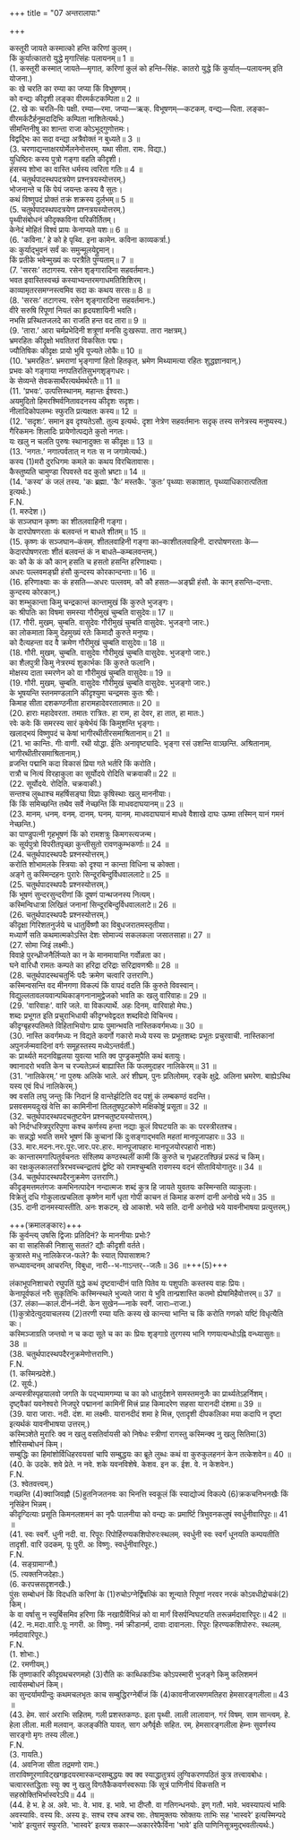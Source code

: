+++
title = "07 अन्तरालापाः"

+++
  
कस्तूरी जायते कस्मात्को हन्ति करिणां कुलम्।  
किं कुर्यात्कातरो युद्धे मृगात्सिंहः पलायनम्॥ 1 ॥  
(1. कस्तूरी कस्मात् जायते—मृगात्. करिणां कुलं को हन्ति–सिंहः. कातरो युद्धे किं कुर्यात्—पलायनम् इति योजना.)  
कः खे चरति का रम्या का जप्या किं विभूषणम्।  
को वन्द्यः कीदृशी लङ्का वीरमर्कटकम्पिता॥ 2 ॥  
(2. खे कः चरति–विः पक्षी. रम्या—रमा. जप्या—ऋक्. विभूषणम्—कटकम्. वन्द्यः—पिता. लङ्का–वीरमर्कटैर्हनूमदादिभिः कम्पिता नाशितेत्यर्थः.)  
सीमन्तिनीषु का शान्ता राजा कोऽभूद्गुणोत्तमः।  
विद्वद्भिः का सदा वन्द्या अत्रैवोक्तं न बुध्यते॥ 3 ॥  
(3. चरणाद्यन्ताक्षरयोर्मेलनेनोत्तरम्. यथा सीता. रामः. विद्या.)  
युधिष्ठिरः कस्य पुत्रो गङ्गा वहति कीदृशी।  
हंसस्य शोभा का वास्ति धर्मस्य त्वरिता गतिः॥ 4 ॥  
(4. चतुर्थपादस्थपदत्रयेण प्रश्नत्रयस्योत्तरम्.)  
भोजनान्ते च किं पेयं जयन्तः कस्य वै सुतः।  
कथं विष्णुपदं प्रोक्तं तक्रं शक्रस्य दुर्लभम्॥ 5 ॥  
(5. चतुर्थपादस्थपदत्रयेण प्रश्नत्रयस्योत्तरम्.)  
पृथ्वीसंबोधनं कीदृक्कविना परिकीर्तितम्।  
केनेदं मोहितं विश्वं प्रायः केनाप्यते यशः॥ 6 ॥  
(6. 'कविना.’ हे को हे पृथ्वि. इना कामेन. कविना काव्यकर्त्रा.)  
कः कुर्याद्भुवनं सर्वं कः समुन्मूलयेद्द्रुमान्।  
किं प्रतीके भवेन्मुख्यं कः परत्रैति पुण्यताम्॥ 7 ॥  
(7. 'सरसः’ तटागस्य. रसेन शृङ्गारादिना सहवर्तमानः.)  
भवत इवास्तिस्वच्छं कस्याभ्यन्तरमगाधमतिशिशिरम्।  
काव्यामृतरसमग्नस्त्वमिव सदा कः कथय सरसः॥ 8 ॥  
(8. 'सरसः’ तटागस्य. रसेन शृङ्गारादिना सहवर्तमानः.)  
वीरे सरुषि रिपूणां नियतं का हृदयशायिनी भवति।  
नभसि प्रस्थितजलदे का राजति हन्त वद तारा॥ 9 ॥  
(9. 'तारा.’ आरा चर्मप्रभेदिनी शत्रूणां मनसि दुःखरूपा. तारा नक्षत्रम्.)  
भ्रमरहितः कीदृक्षो भवतितरां विकसितः पद्मः।  
ज्यौतिषिकः कीदृक्षः प्रायो भुवि पूज्यते लोकैः॥ 10 ॥  
(10. 'भ्रमरहितः’. भ्रमराणां भृङ्गाणां हितो हितकृत्. भ्रमेण मिथ्यामत्या रहितः शुद्धज्ञानवान्.)  
प्रभवः को गङ्गाया नगपतिरतिसुभगशृङ्गधरः।  
के सेव्यन्ते सेवकसार्थैरत्यर्थमर्थरतैः॥ 11 ॥  
(11. 'प्रभवः’. उत्पत्तिस्थानम्. महान्तः ईश्वराः.)  
अयमुदितो हिमरश्मिर्वनितावदनस्य कीदृशः सदृशः।  
नीलादिकोपलम्भः स्फुरति प्रत्यक्षतः कस्य॥ 12 ॥  
(12. 'सदृशः’. समान इव दृश्यतेऽसौ. तुल्य इत्यर्थः. दृशा नेत्रेण सहवर्तमानः सदृक् तस्य सनेत्रस्य मनुष्यस्य.)  
गैरिकमनः शिलादिः प्रायेणोत्पद्यते कुतो नगतः।  
यः खलु न चलति पुरुषः स्थानादुक्तः स कीदृक्षः॥ 13 ॥  
(13. 'नगतः.’ नगात्पर्वतात् न गतः स न जगामेत्यर्थः.)  
कस्य (1)मरौ दुरधिगमः कमले कः कथय विरचितावासः।  
कैस्तुष्यति चामुण्डा रिपवस्ते वद कुतो भ्रष्टाः॥ 14 ॥  
(14. 'कस्य’ कं जलं तस्य. 'कः ब्रह्मा. 'कैः’ मस्तकैः. 'कुतः’ पृथ्व्याः सकाशात्. पृथ्व्याधिकारात्पतिता इत्यर्थः.)  
F.N.  
(1. मरुदेश।)  
कं सञ्जघान कृष्णः का शीतलवाहिनी गङ्गा।  
के दारपोषणरताः कं बलवन्तं न बाधते शीतम्॥ 15 ॥  
(15. कृष्णः कं सञ्जघान–कंसम्. शीतलवाहिनी गङ्गा का–काशीतलवाहिनी. दारपोषणरताः के—केदारपोषणरताः शीतं बलवन्तं कं न बाधते–कम्बलवन्तम्.)  
कः कौ के कं कौ कान् हसति च हसतो हसन्ति हरिणाक्ष्याः।  
अधरः पल्लवमङ्घ्री हंसौ कुन्दस्य कोरकान्दन्ताः॥ 16 ॥  
(16. हरिणाक्ष्याः कः कं हसति—अधरः पल्लवम्. कौ कौ हसतः—अङ्घ्री हंसौ. के कान् हसन्ति–दन्ताः. कुन्दस्य कोरकान्.)  
का शम्भुकान्ता किमु चन्द्रकान्तं कान्तामुखं किं कुरुते भुजङ्गः।  
कः श्रीपतिः का विषमा समस्या गौरीमुखं चुम्बति वासुदेवः॥ 17 ॥  
(17. गौरी. मुखम्. चुम्बति. वासुदेवः गौरीमुखं चुम्बति वासुदेवः. भुजङ्गो जारः.)  
का लोकमाता किमु देहमुख्यं रतेः किमादौ कुरुते मनुष्यः।  
को दैत्यहन्ता वद वै क्रमेण गौरीमुखं चुम्बति वासुदेवः॥ 18 ॥  
(18. गौरी. मुखम्. चुम्बति. वासुदेवः गौरीमुखं चुम्बति वासुदेवः. भुजङ्गो जारः.)  
का शैलपुत्री किमु नेत्ररम्यं शुकार्भकः किं कुरुते फलानि।  
मोक्षस्य दाता स्मरणेन को वा गौरीमुखं चुम्बति वासुदेवः॥ 19 ॥  
(19. गौरी. मुखम्. चुम्बति. वासुदेवः गौरीमुखं चुम्बति वासुदेवः. भुजङ्गो जारः.)  
के भूषयन्ति स्तनमण्डलानि कीदृश्युमा चन्द्रमसः कुतः श्रीः।  
किमाह सीता दशकण्ठनीता हारामहादेवरतातमातः॥ 20 ॥  
(20. हाराः महादेवरता. तमातः रात्रितः. हा राम, हा देवर, हा तात, हा मातः.)  
रवेः कवेः किं समरस्य सारं कृषेर्भयं किं किमुशन्ति भृङ्गाः।  
खलाद्भयं विष्णुपदं च केषां भागीरथीतीरसमाश्रितानाम्॥ 21 ॥  
(21. भा कान्तिः. गीः वाणी. रथी योद्धा. ईतिः अनावृष्ट्यादिः. भृङ्गा रसं उशन्ति वाञ्छन्ति. अश्रितानाम्. भागीरथीतीरसमाश्रितानाम्.)  
व्रजन्ति पद्मानि कदा विकासं प्रिया गते भर्तरि किं करोति।  
रात्रौ च नित्यं विरहाकुला का सूर्योदये रोदिति चक्रवाकी॥ 22 ॥  
(22. सूर्योदये. रोदिति. चक्रवाकी.)  
सन्तश्च लुब्धाश्च महर्षिसङ्घा विप्राः कृषिस्थाः खलु माननीयाः।  
किं किं समिच्छन्ति तथैव सर्वे नेच्छन्ति किं माधवदाघयानम्॥ 23 ॥  
(23. मानम्. धनम्. वनम्. दानम्. घनम्. यानम्. माधवदाघयानं माधवे वैशाखे दाघः ऊष्मा तस्मिन् यानं गमनं नेच्छन्ति.)  
का पाण्डुपत्नी गृहभूषणं किं को रामशत्रुः किमगस्त्यजन्म।  
कः सूर्यपुत्रो विपरीतपृच्छा कुन्तीसुतो रावणकुम्भकर्णाः॥ 24 ॥  
(24. चतुर्थपादस्थपदैः प्रश्नस्योत्तरम्.)  
करोति शोभामलके स्त्रियाः को दृश्या न कान्ता विधिना च कोक्ता।  
अङ्गे तु कस्मिन्दहनः पुरारेः सिन्दूरबिन्दुर्विधवाललाटे॥ 25 ॥  
(25. चतुर्थपादस्थपदैः प्रश्नस्योत्तरम्.)  
किं भूषणं सुन्दरसुन्दरीणां किं दूषणं पान्थजनस्य नित्यम्।  
कस्मिन्विधात्रा लिखितं जनानां सिन्दूरबिन्दुर्विधवाललाटे॥ 26 ॥  
(26. चतुर्थपादस्थपदैः प्रश्नस्योत्तरम्.)  
कीदृक्षा गिरिशतनुर्जये च धातुर्विष्णौ का विबुधजरातमस्तृतीया।  
मध्यार्णे सति कथमात्मकोऽस्ति देशः सोमाज्यं सकलकला जसातसाहा॥ 27 ॥  
(27. सोमा जिइं लक्ष्मीः.)  
विवाहे पुरन्ध्रीजनैर्लिप्यते का न के मानमायान्ति गर्वोन्नता का।  
घने वारिधौ रामतः कम्पते का हरिद्रा दरिद्राः सरिद्रावणश्रीः॥ 28 ॥  
(28. चतुर्थपादस्थचतुर्भिः पदैः क्रमेण चत्वारि उत्तराणि.)  
कस्मिन्वसन्ति वद मीनगणा विकल्पं किं वापदं वदति किं कुरुते विवस्वान्।  
विद्युल्लतावलयवान्पथिकाङ्गनानामुद्वेजको भवति कः खलु वारिवाहः॥ 29 ॥  
(29. 'वारिवाहः’. वारि जले. वा विकल्पार्थे. अहः दिनम्. वारिवाहो मेघः.)  
शब्दः प्रभूगत इति प्रचुराभिधायी कीदृग्भवेद्वदत शब्दविदो विचिन्त्य।  
कीदृग्बृहस्पतिमते विहिताभियोगः प्रायः पुमान्भवति नास्तिकवर्गमध्यः॥ 30 ॥  
(30. नास्ति कवर्गमध्यः न विद्यते कवर्गो गकारो मध्ये यस्य सः प्रभूतशब्दः प्रभूतः प्रचुरवाची. नास्तिकानां अपुनर्जन्मवादिनां वर्गः समूहस्तस्य मध्येऽन्तर्वर्ती.)  
कः प्रार्थ्यते मदनविह्वलया युवत्या भाति क्व पुण्ड्रकमुपैति कथं बतायुः।  
क्वानादरो भवति केन च रज्यतेऽब्जं बाह्यास्ति किं फलमुदाहर नालिकेरम्॥ 31 ॥  
(31. 'नालिकेरम्.’ ना पुरुषः अलिके भाले. अरं शीघ्रम्. पुनः प्रतिलोमम्. रङ्के क्षुद्रे. अलिना भ्रमरेण. बाह्येऽस्थि यस्य एवं विधं नालिकेरम्.)  
क्व वसति लघु जन्तुः किं निदानं हि वान्तेर्झटिति वद पशुं कं लम्बकण्ठं वदन्ति।  
प्रसवसमयदुःखं वेत्ति का कामिनीनां तिलतुषपुटकोणे मक्षिकोष्ट्रं प्रसूता॥ 32 ॥  
(32. चतुर्थपादस्थपदचतुष्टयेन प्रश्नचतुष्टयस्योत्तरम्.)  
को निर्दग्धस्त्रिपुररिपुणा कश्च कर्णस्य हन्ता नद्याः कूलं विघटयति कः कः परस्त्रीरतश्च।  
कः सन्नद्धो भवति समरे भूषणं किं कुचानां किं दुःसङ्गाद्भवति महतां मानपूजापहारः॥ 33 ॥  
(33. मारः.मदनः.नरः.पूरः.जारः.परः.हारः. मानपूजापहारः मानपूजयोरपहारो नाशः)  
कः कान्तारमगात्पितुर्वचनतः संश्लिष्य कण्ठस्थलीं कामी किं कुरुते च गृध्रहटतश्छिन्नं प्ररूढं च किम्।  
का रक्षःकुलकालरात्रिरभवच्चन्द्रातपं द्वेष्टि को रामश्चुम्बति रावणस्य वदनं सीतावियोगातुरः॥ 34 ॥  
(34. चतुर्थपादस्थपदैरनुक्रमेण उत्तराणि.)  
कीदृङ्मत्तमतंगजः कमभिनत्पादेन नन्दात्मजः शब्दं कुत्र हि जायते युवतयः कस्मिन्सति व्याकुलाः।  
विक्रेतुं दधि गोकुलात्प्रचलिता कृष्णेन मार्गे धृता गोपी काचन तं किमाह करुणं दानी अनोखे भये॥ 35 ॥  
(35. दानी दानमस्यास्तीति. अनः शकटम्. खे आकाशे. भये सति. दानी अनोखे भये यावनीभाषया प्रत्युत्तरम्.)  

+++(क्रमालङ्कारः)+++  
किं कुर्वन्त्य् उषसि द्विजाः प्रतिदिनं? के माननीयाः प्रभोः?  
का वा साहसिकी निशासु सततं? द्यौः कीदृशी वर्तते।  
कुत्रास्ते मधु नालिकेरज-फले? कैः स्यात् पिपासाशमः?  
सन्ध्यावन्दनम् आचरन्ति, विबुधा, नारी--भ-गाऽन्तर्--जलैः॥ 36 ॥+++(5)+++  

लंकाभूपनिशाचरो रघुपतिं युद्धे कथं दृष्टवान्दीनं पाति पितेव यः पशुपतिः कस्तस्य वाहः प्रियः।  
केनापूर्वफलं नरैः सुकृतिभिः कस्मिन्स्थले भुज्यते जारा ये भुवि तान्प्रशास्ति कतमो ह्येषामिहैवोत्तरम्॥ 37 ॥  
(37. लंका—कालं.दीनं–नंदी. केन सुखेन—नाके स्वर्गे. जाराः–राजा.)  
(1)कुत्रोदेत्युदयाचलस्य (2)तरणी रम्या यतिः कस्य खे कान्त्या भान्ति च किं करोति गणको यष्टिं विधृत्यैति कः।  
कस्मिञ्जाग्रति जन्तवो न च कदा सूते च का कः प्रियः शृङ्गाग्रे तुरगस्य भानि गणयत्यन्धोऽह्नि वन्ध्यासुतः॥ 38 ॥  
(38. चतुर्थपादस्थपदैरनुक्रमेणोत्तराणि.)  
F.N.  
(1. कस्मिन्प्रदेशे.)  
(2. सूर्यः.)  
अन्यस्त्रीस्पृहयालवो जगति के पद्भ्यामगम्या च का को धातुर्दशने समस्तमनुजैः का प्रार्थ्यतेऽहर्निशम्।  
दृष्ट्वैकां यवनेश्वरो निजपुरे पद्माननां कामिनीं मित्त्रं प्राह किमादरेण सहसा यारानदी दंशमा॥ 39 ॥  
(39. यारा जाराः. नदी. दंश. मा लक्ष्मीः. यारानदीदं शमा हे मित्त्र, एतादृशी दीपकलिका मया कदापि न दृष्टा इत्यर्थकं यावनीभाषया उत्तरम्.)  
कस्मिञ्शेते मुरारिः क्व न खलु वसतिर्वायसी को निषेधः स्त्रीणां रागस्तु कस्मिन्क्व नु खलु सितिमा(3) शौरिसम्बोधनं किम्।  
सम्बुद्धिः का हिमांशोर्विधिहरवयसां चापि सम्बुद्धयः का ब्रूते लुब्धः कथं वा कुरुकुलहननं केन तत्केशवेन॥ 40 ॥  
(40. के उदके. शवे प्रेते. न नवे. शके यवनविशेषे. केशव. इन क. ईश. वे. न केशवेन.)  
F.N.  
(3. श्वेतवत्त्वम्.)  
गच्छन्ति (4)क्वाजिवह्नौ (5)हुतनिजतनवः का भिनत्ति स्वकूलं किं स्याद्योज्यं विकल्पे (6)क्रकचनिभनखैः किं नृसिंहेन भिन्नम्।  
कीदृग्दित्याः प्रसूति किमनलशमनं का नृपैः पालनीया को वन्द्यः कः प्रमार्ष्टि त्रिभुवनकलुषं स्वर्धुनीवारिपूरः॥ 41 ॥  
(41. स्वः स्वर्गे. धुनी नदी. वा. रिपूरः रिपोर्हिरण्यकशिपोरुरःस्थलम्. स्वर्धुनी स्वः स्वर्गं धूनयति कम्पयतीति तादृशी. वारि उदकम्. पूः पुरी. अः विष्णुः. स्वर्धुनीवारिपूरः.)  
F.N.  
(4. सङ्ग्रामाग्नौ.)  
(5. त्यक्तनिजदेहाः.)  
(6. करपत्त्रसदृशनखैः.)  
पुंसः सम्बोधनं किं विदधति करिणां के (1)रुचोऽग्नेर्द्विषत्किं का शून्याते रिपूणां नरवर नरकं कोऽवधीद्रोचकं(2) किम्।  
के वा वर्षासु न स्युर्बिसमिव हरिणा किं नखाग्रैर्विभिन्नं को वा मार्गं विसर्पन्विघटयति तरून्नर्मदावारिपूरः॥ 42 ॥  
(42. नः.मदाः.वारिः.पूः नगरी. अः विष्णुः. नर्म क्रीडानर्म, दावाः दावानलाः. रिपूरः हिरण्यकशिपोरुरः. स्थलम्. नर्मदावारिपूरः.)  
F.N.  
(1. शोभाः.)  
(2. रमणीयम्.)  
किं तृष्णाकारि कीदृग्रथचरणमहो (3)रौति कः काब्धिकाञ्चिः कोऽपस्मारी भुजङ्गे किमु कलिशमनं त्वार्यसम्बोधनं किम्।  
का सुन्दर्यामपीन्दुः कथमचलभृतः काच सम्बुद्धिरग्नेर्बीजं किं (4)कावनीजारमणमतिहरा हेमसारङ्गलीला॥ 43 ॥  
(43. हेम. सारं अराभिः सहितम्. गली प्रशस्तकण्ठः. इला पृथ्वी. लाली लालावान्. गरं विषम्. साम सान्त्वम्. हे. हेला लीला. मली मलवान्. कलङ्कीति यावत्. साग अगैर्वृक्षैः सहित. रम्. हेमसारङ्गलीला हेम्नः सुवर्णस्य सारङ्गो मृगः तस्य लीला.)  
F.N.  
(3. गायति.)  
(4. अवनिजा सीता तद्रमणो रामः.)  
ताराविष्णूरणाविट्खगहृदयरमास्कन्दसम्बुद्धयः क्व क्व स्याद्धातुत्रयं लुग्विकरणपठितं कुत्र तत्त्वावबोधः।  
चत्वारस्तद्धिताः स्युः क्व नु खलु विगतैकैकवर्णस्वरूपाः किं सूत्रं पाणिनीयं विकसति न सहस्रोक्तिभिर्भास्वरेऽपि॥ 44 ॥  
(44. हे भ. हे अ. अवे. भाः. वे. भाव. इ. भावे. भा दीप्तौ. वा गतिगन्धनयोः. इण् गतौ. भावे. भवस्यापत्यं भाविः अवस्याविः. वस्य विः. अस्य इः. सश्च रश्च अश्च स्राः. तेषामुक्तयः स्रोक्तयः ताभिः सह 'भास्वरे’ इत्यस्मिन्पदे 'भावे’ इत्युत्तरं स्फुरति. 'भास्वरे’ इत्यत्र सकार—अकाररेफैर्विना 'भावे’ इति पाणिनिसूत्रमुद्भवतीत्यर्थः.)  
